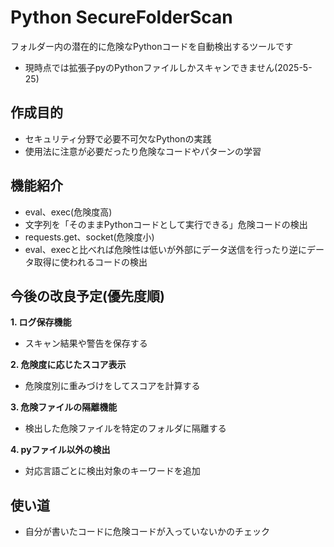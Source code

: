 # Python SecureFolderScan
フォルダー内の潜在的に危険なPythonコードを自動検出するツールです
- 現時点では拡張子pyのPythonファイルしかスキャンできません(2025-5-25)
## 作成目的
- セキュリティ分野で必要不可欠なPythonの実践
- 使用法に注意が必要だったり危険なコードやパターンの学習

## 機能紹介 
- eval、exec(危険度高)
- 文字列を「そのままPythonコードとして実行できる」危険コードの検出
- requests.get、socket(危険度小)
- eval、execと比べれば危険性は低いが外部にデータ送信を行ったり逆にデータ取得に使われるコードの検出

## 今後の改良予定(優先度順)　
**1. ログ保存機能**  
- スキャン結果や警告を保存する  

**2. 危険度に応じたスコア表示**  
- 危険度別に重みづけをしてスコアを計算する  

**3. 危険ファイルの隔離機能**  
- 検出した危険ファイルを特定のフォルダに隔離する  

**4. pyファイル以外の検出**  
- 対応言語ごとに検出対象のキーワードを追加

## 使い道
- 自分が書いたコードに危険コードが入っていないかのチェック
